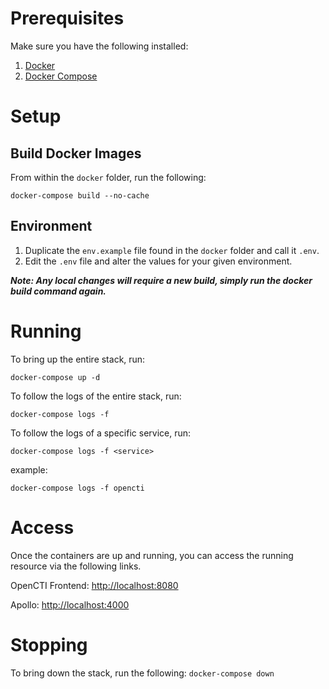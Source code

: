 # Prerequisites

Make sure you have the following installed:

1. [Docker](https://docs.docker.com/engine/install/)
1. [Docker Compose](https://docs.docker.com/compose/install/)


# Setup

## Build Docker Images

From within the `docker` folder, run the following:

```
docker-compose build --no-cache
```

## Environment

1. Duplicate the `env.example` file found in the `docker` folder and call it `.env`. 
1. Edit the `.env` file and alter the values for your given environment.

**_Note: Any local changes will require a new build, simply run the docker build command again._**


# Running

To bring up the entire stack, run:
  
```
docker-compose up -d
```

To follow the logs of the entire stack, run:
  
```
docker-compose logs -f
```

To follow the logs of a specific service, run:

```
docker-compose logs -f <service>
```

example:

```
docker-compose logs -f opencti
```


# Access

Once the containers are up and running, you can access the running resource via the following links.

OpenCTI Frontend: [http://localhost:8080](http://localhost:8080)

Apollo: [http://localhost:4000](http://localhost:4000)


# Stopping

To bring down the stack, run the following: `docker-compose down`

